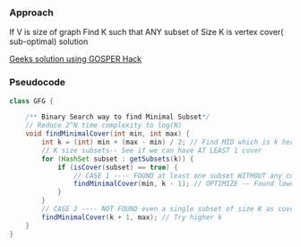 ### Approach

If V is size of graph
Find K such that ANY subset of Size K is vertex cover( sub-optimal) solution

[Geeks solution using GOSPER Hack](https://www.geeksforgeeks.org/finding-minimum-vertex-cover-graph-using-binary-search/)

### Pseudocode

```java
class GFG {

    /** Binary Search way to find Minimal Subset*/
    // Reduce 2^N time complexity to log(N)
    void findMinimalCover(int min, int max) {
        int k = (int) min + (max - min) / 2; // Find MID which is k here
        // K size subsets-- See if we can have AT LEAST 1 cover
        for (HashSet subset : getSubsets(k)) {
            if (isCover(subset) == true) {
                // CASE 1 ---- FOUND at least one subset WITHOUT any cover
                findMinimalCover(min, k - 1); // OPTIMIZE -- Found lower K
            }
        }
        // CASE 2 ---- NOT FOUND even a single subset of size K as cover
        findMinimalCover(k + 1, max); // Try higher k
    }
}
```